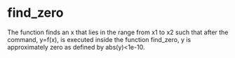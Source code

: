 # find_zero
The function finds an x that lies in the range from x1 to x2 such that after the command, y=f(x), is executed inside the function find_zero, y is approximately zero as defined by abs(y)&lt;1e-10.
